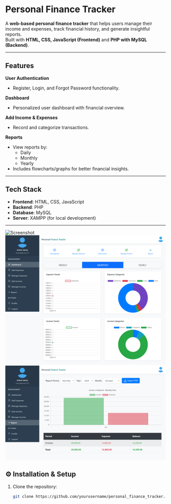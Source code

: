 #  Personal Finance Tracker

A **web-based personal finance tracker** that helps users manage their income and expenses, track financial history, and generate insightful reports.  
Built with **HTML, CSS, JavaScript (Frontend)** and **PHP with MySQL (Backend)**.

---

##  Features
**User Authentication**  
  - Register, Login, and Forgot Password functionality.
  
**Dashboard**  
  - Personalized user dashboard with financial overview.
  
**Add Income & Expenses**  
  - Record and categorize transactions.
  
**Reports**  
  - View reports by:
    - Daily
    - Monthly
    - Yearly
  - Includes flowcharts/graphs for better financial insights.
  
---

##  Tech Stack
- **Frontend**: HTML, CSS, JavaScript  
- **Backend**: PHP  
- **Database**: MySQL  
- **Server**: XAMPP (for local development)  

---
  ![Screenshot](screenshot/home_page.png)
   ![Screenshot](screenshot/dashboard.png)
   ![Screenshot](screenshot/report_page.png)
## ⚙️ Installation & Setup
1. Clone the repository:
   ```bash
   git clone https://github.com/yourusername/personal_finance_tracker.git
   
